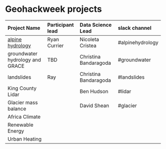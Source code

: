 # Geohackweek projects


| Project Name| Participant lead | Data Science Lead | slack channel |
|:------|:-----------|:-------------|:--------------|
| [alpine hydrology](../alpine-hydrology) | Ryan Currier  | Nicoleta Cristea | #alpinehydrology  |
| groundwater hydrology and GRACE | TBD | Christina Bandaragoda | #groundwater | 
| landslides | Ray | Christina Bandaragoda|   #landslides |
| King County Lidar |  | Ben Hudson | #lidar |
| Glacier mass balance |  | David Shean | #glacier |
| Africa Climate | | | |   
| Renewable Energy | | | |
| Urban Heating | |  |  |




 